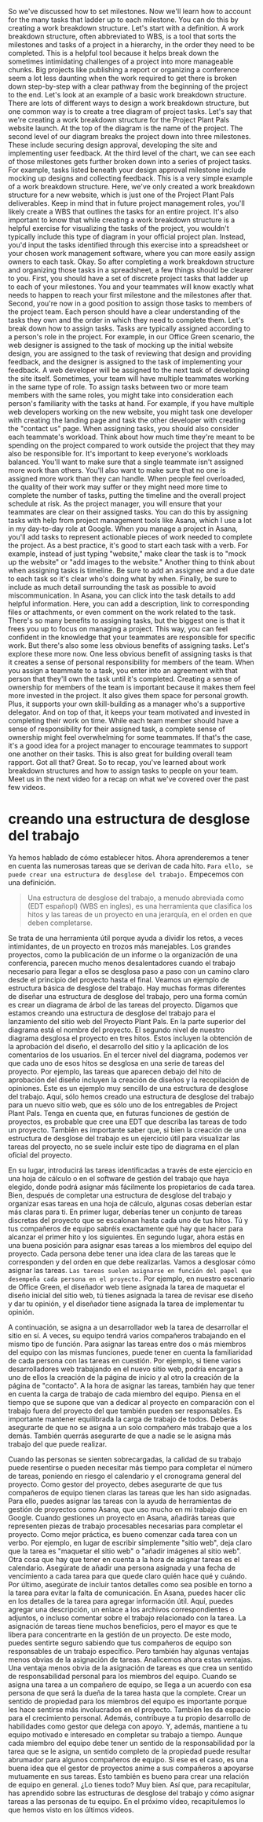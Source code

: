 So we've discussed how to set milestones. Now we'll learn how to account for the many tasks that ladder up to each milestone. You can do this by creating a work breakdown structure. Let's start with a definition. A work breakdown structure, often abbreviated to WBS, is a tool that sorts the milestones and tasks of a project in a hierarchy, in the order they need to be completed. This is a helpful tool because it helps break down the sometimes intimidating challenges of a project into more manageable chunks. Big projects like publishing a report or organizing a conference seem a lot less daunting when the work required to get there is broken down step-by-step with a clear pathway from the beginning of the project to the end. Let's look at an example of a basic work breakdown structure. There are lots of different ways to design a work breakdown structure, but one common way is to create a tree diagram of project tasks. Let's say that we're creating a work breakdown structure for the Project Plant Pals website launch. At the top of the diagram is the name of the project. The second level of our diagram breaks the project down into three milestones. These include securing design approval, developing the site and implementing user feedback. At the third level of the chart, we can see each of those milestones gets further broken down into a series of project tasks. For example, tasks listed beneath your design approval milestone include mocking up designs and collecting feedback. This is a very simple example of a work breakdown structure. Here, we've only created a work breakdown structure for a new website, which is just one of the Project Plant Pals deliverables. Keep in mind that in future project management roles, you'll likely create a WBS that outlines the tasks for an entire project. It's also important to know that while creating a work breakdown structure is a helpful exercise for visualizing the tasks of the project, you wouldn't typically include this type of diagram in your official project plan. Instead, you'd input the tasks identified through this exercise into a spreadsheet or your chosen work management software, where you can more easily assign owners to each task. Okay. So after completing a work breakdown structure and organizing those tasks in a spreadsheet, a few things should be clearer to you. First, you should have a set of discrete project tasks that ladder up to each of your milestones. You and your teammates will know exactly what needs to happen to reach your first milestone and the milestones after that. Second, you're now in a good position to assign those tasks to members of the project team. Each person should have a clear understanding of the tasks they own and the order in which they need to complete them. Let's break down how to assign tasks. Tasks are typically assigned according to a person's role in the project. For example, in our Office Green scenario, the web designer is assigned to the task of mocking up the initial website design, you are assigned to the task of reviewing that design and providing feedback, and the designer is assigned to the task of implementing your feedback. A web developer will be assigned to the next task of developing the site itself. Sometimes, your team will have multiple teammates working in the same type of role. To assign tasks between two or more team members with the same roles, you might take into consideration each person's familiarity with the tasks at hand. For example, if you have multiple web developers working on the new website, you might task one developer with creating the landing page and task the other developer with creating the "contact us" page. When assigning tasks, you should also consider each teammate's workload. Think about how much time they're meant to be spending on the project compared to work outside the project that they may also be responsible for. It's important to keep everyone's workloads balanced. You'll want to make sure that a single teammate isn't assigned more work than others. You'll also want to make sure that no one is assigned more work than they can handle. When people feel overloaded, the quality of their work may suffer or they might need more time to complete the number of tasks, putting the timeline and the overall project schedule at risk. As the project manager, you will ensure that your teammates are clear on their assigned tasks. You can do this by assigning tasks with help from project management tools like Asana, which I use a lot in my day-to-day role at Google. When you manage a project in Asana, you'll add tasks to represent actionable pieces of work needed to complete the project. As a best practice, it's good to start each task with a verb. For example, instead of just typing "website," make clear the task is to "mock up the website" or "add images to the website." Another thing to think about when assigning tasks is timeline. Be sure to add an assignee and a due date to each task so it's clear who's doing what by when. Finally, be sure to include as much detail surrounding the task as possible to avoid miscommunication. In Asana, you can click into the task details to add helpful information. Here, you can add a description, link to corresponding files or attachments, or even comment on the work related to the task. There's so many benefits to assigning tasks, but the biggest one is that it frees you up to focus on managing a project. This way, you can feel confident in the knowledge that your teammates are responsible for specific work. But there's also some less obvious benefits of assigning tasks. Let's explore these more now. One less obvious benefit of assigning tasks is that it creates a sense of personal responsibility for members of the team. When you assign a teammate to a task, you enter into an agreement with that person that they'll own the task until it's completed. Creating a sense of ownership for members of the team is important because it makes them feel more invested in the project. It also gives them space for personal growth. Plus, it supports your own skill-building as a manager who's a supportive delegator. And on top of that, it keeps your team motivated and invested in completing their work on time. While each team member should have a sense of responsibility for their assigned task, a complete sense of ownership might feel overwhelming for some teammates. If that's the case, it's a good idea for a project manager to encourage teammates to support one another on their tasks. This is also great for building overall team rapport. Got all that? Great. So to recap, you've learned about work breakdown structures and how to assign tasks to people on your team. Meet us in the next video for a recap on what we've covered over the past few videos.
# creando una estructura de desglose del trabajo
Ya hemos hablado de cómo establecer hitos.
Ahora aprenderemos a tener en cuenta las numerosas tareas que se derivan de cada hito. `Para ello, se puede crear una estructura de desglose del trabajo.`
Empecemos con una definición.

> Una estructura de desglose del trabajo, a menudo abreviada como (EDT españopl) (WBS en ingles), es una herramienta que clasifica los hitos y las tareas de un proyecto en una jerarquía, en el orden en que deben completarse.

Se trata de una herramienta útil porque ayuda a dividir los retos, a veces intimidantes, de un proyecto en trozos más manejables.
Los grandes proyectos, como la publicación de un informe o la organización de una conferencia, parecen mucho menos desalentadores cuando el trabajo necesario para llegar a ellos se desglosa paso a paso con un camino claro desde el principio del proyecto hasta el final.
Veamos un ejemplo de estructura básica de desglose del trabajo.
Hay muchas formas diferentes de diseñar una estructura de desglose del trabajo, pero una forma común es crear un diagrama de árbol de las tareas del proyecto.
Digamos que estamos creando una estructura de desglose del trabajo para el lanzamiento del sitio web del Proyecto Plant Pals.
En la parte superior del diagrama está el nombre del proyecto.
El segundo nivel de nuestro diagrama desglosa el proyecto en tres hitos. Estos incluyen la obtención de la aprobación del diseño, el desarrollo del sitio y la aplicación de los comentarios de los usuarios.
En el tercer nivel del diagrama, podemos ver que cada uno de esos hitos se desglosa en una serie de tareas del proyecto.
Por ejemplo, las tareas que aparecen debajo del hito de aprobación del diseño incluyen la creación de diseños y la recopilación de opiniones.
Este es un ejemplo muy sencillo de una estructura de desglose del trabajo. Aquí, sólo hemos creado una estructura de desglose del trabajo para un nuevo sitio web, que es sólo uno de los entregables de Project Plant Pals.
Tenga en cuenta que, en futuras funciones de gestión de proyectos, es probable que cree una EDT que describa las tareas de todo un proyecto.
También es importante saber que, si bien la creación de una estructura de desglose del trabajo es un ejercicio útil para visualizar las tareas del proyecto, no se suele incluir este tipo de diagrama en el plan oficial del proyecto.

En su lugar, introducirá las tareas identificadas a través de este ejercicio en una hoja de cálculo o en el software de gestión del trabajo que haya elegido, donde podrá asignar más fácilmente los propietarios de cada tarea. Bien, después de completar una estructura de desglose del trabajo y organizar esas tareas en una hoja de cálculo, algunas cosas deberían estar más claras para ti.
En primer lugar, deberías tener un conjunto de tareas discretas del proyecto que se escalonan hasta cada uno de tus hitos. Tú y tus compañeros de equipo sabréis exactamente qué hay que hacer para alcanzar el primer hito y los siguientes.
En segundo lugar, ahora estás en una buena posición para asignar esas tareas a los miembros del equipo del proyecto. Cada persona debe tener una idea clara de las tareas que le corresponden y del orden en que debe realizarlas. Vamos a desglosar cómo asignar las tareas. 
`Las tareas suelen asignarse en función del papel que desempeña cada persona en el proyecto.`
Por ejemplo, en nuestro escenario de Office Green, el diseñador web tiene asignada la tarea de maquetar el diseño inicial del sitio web, tú tienes asignada la tarea de revisar ese diseño y dar tu opinión, y el diseñador tiene asignada la tarea de implementar tu opinión.

A continuación, se asigna a un desarrollador web la tarea de desarrollar el sitio en sí. A veces, su equipo tendrá varios compañeros trabajando en el mismo tipo de función. Para asignar las tareas entre dos o más miembros del equipo con las mismas funciones, puede tener en cuenta la familiaridad de cada persona con las tareas en cuestión.
Por ejemplo, si tiene varios desarrolladores web trabajando en el nuevo sitio web, podría encargar a uno de ellos la creación de la página de inicio y al otro la creación de la página de "contacto". A la hora de asignar las tareas, también hay que tener en cuenta la carga de trabajo de cada miembro del equipo.
Piensa en el tiempo que se supone que van a dedicar al proyecto en comparación con el trabajo fuera del proyecto del que también pueden ser responsables.
Es importante mantener equilibrada la carga de trabajo de todos. Deberás asegurarte de que no se asigna a un solo compañero más trabajo que a los demás. También querrás asegurarte de que a nadie se le asigna más trabajo del que puede realizar.

Cuando las personas se sienten sobrecargadas, la calidad de su trabajo puede resentirse o pueden necesitar más tiempo para completar el número de tareas, poniendo en riesgo el calendario y el cronograma general del proyecto.
Como gestor del proyecto, debes asegurarte de que tus compañeros de equipo tienen claras las tareas que les han sido asignadas.
Para ello, puedes asignar las tareas con la ayuda de herramientas de gestión de proyectos como Asana, que uso mucho en mi trabajo diario en Google. Cuando gestiones un proyecto en Asana, añadirás tareas que representen piezas de trabajo procesables necesarias para completar el proyecto. Como mejor práctica, es bueno comenzar cada tarea con un verbo. Por ejemplo, en lugar de escribir simplemente "sitio web", deja claro que la tarea es "maquetar el sitio web" o "añadir imágenes al sitio web". Otra cosa que hay que tener en cuenta a la hora de asignar tareas es el calendario. Asegúrate de añadir una persona asignada y una fecha de vencimiento a cada tarea para que quede claro quién hace qué y cuándo. Por último, asegúrate de incluir tantos detalles como sea posible en torno a la tarea para evitar la falta de comunicación. En Asana, puedes hacer clic en los detalles de la tarea para agregar información útil. Aquí, puedes agregar una descripción, un enlace a los archivos correspondientes o adjuntos, o incluso comentar sobre el trabajo relacionado con la tarea. La asignación de tareas tiene muchos beneficios, pero el mayor es que te libera para concentrarte en la gestión de un proyecto.
De este modo, puedes sentirte seguro sabiendo que tus compañeros de equipo son responsables de un trabajo específico. Pero también hay algunas ventajas menos obvias de la asignación de tareas. Analicemos ahora estas ventajas. Una ventaja menos obvia de la asignación de tareas es que crea un sentido de responsabilidad personal para los miembros del equipo. Cuando se asigna una tarea a un compañero de equipo, se llega a un acuerdo con esa persona de que será la dueña de la tarea hasta que la complete.
Crear un sentido de propiedad para los miembros del equipo es importante porque les hace sentirse más involucrados en el proyecto. También les da espacio para el crecimiento personal. Además, contribuye a tu propio desarrollo de habilidades como gestor que delega con apoyo. Y, además, mantiene a tu equipo motivado e interesado en completar su trabajo a tiempo. Aunque cada miembro del equipo debe tener un sentido de la responsabilidad por la tarea que se le asigna, un sentido completo de la propiedad puede resultar abrumador para algunos compañeros de equipo. Si ese es el caso, es una buena idea que el gestor de proyectos anime a sus compañeros a apoyarse mutuamente en sus tareas. Esto también es bueno para crear una relación de equipo en general. ¿Lo tienes todo? Muy bien. Así que, para recapitular, has aprendido sobre las estructuras de desglose del trabajo y cómo asignar tareas a las personas de tu equipo. En el próximo vídeo, recapitulemos lo que hemos visto en los últimos vídeos.